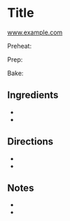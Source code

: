 # Title

<!--Link-->
www.example.com


Preheat: 

Prep: 

Bake: 

## Ingredients
- 
- 

## Directions
- 
- 

## Notes
- 
- 
